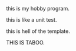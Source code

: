 this is my hobby program.

this is like a unit test.

this is hell of the template.

THIS IS TABOO.

